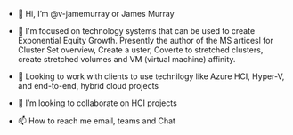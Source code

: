 - 👋 Hi, I’m @v-jamemurray or James Murray
- 👀 I'm focused on technology systems that can be used to create Exponential Equity Growth.  Presently the author of the MS articesl for Cluster Set overview, Create a uster, Coverte to stretched clusters, create stretched volumes and VM (virtual machine) affinity.

- 🌱 Looking to work with clients to use technilogy like Azure HCI, Hyper-V, and end-to-end, hybrid cloud projects  
- 💞️ I’m looking to collaborate on HCI projects
- 📫 How to reach me email, teams and Chat

<!---
v-jamemurray/v-jamemurray is a ✨ special ✨ repository because its `README.md` (this file) appears on your GitHub profile.
You can click the Preview link to take a look at your changes.
--->
